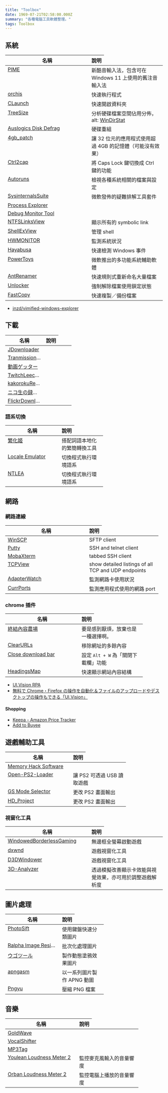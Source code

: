 ```yaml
---
title: "Toolbox"
date: 1969-07-21T02:58:00.000Z
summary: "各種電腦工具軟體整理。"
tags: Toolbox
---
```


## 系統

| 名稱                                                                                            | 說明                                                             |
| ----------------------------------------------------------------------------------------------- | ---------------------------------------------------------------- |
| [PIME](https://github.com/EasyIME/PIME/releases)                                                | 新酷音輸入法，包含可在 Windows 11 上使用的舊注音輸入法           |
| [orchis](http://www.eonet.ne.jp/~gorota/)                                                       | 快速執行程式                                                     |
| [CLaunch](https://hp.vector.co.jp/authors/VA018351/en/claunch.html)                             | 快速開啟資料夾                                                   |
| [TreeSize](https://www.jam-software.com/treesize_free/)                                         | 分析硬碟檔案空間佔用分佈，alt: [WinDirStat][]                    |
| [Auslogics Disk Defrag](https://www.auslogics.com/en/software/disk-defrag/)                     | 硬碟重組                                                         |
| [4gb_patch](https://ntcore.com/?page_id=371)                                                    | 讓 32 位元的應用程式使用超過 4GB 的記憶體（可能沒有效果）        |
| [Ctrl2cap](https://docs.microsoft.com/en-us/sysinternals/downloads/ctrl2cap)                    | 將 Caps Lock 鍵切換成 Ctrl 鍵的功能                              |
| [Autoruns](https://docs.microsoft.com/en-us/sysinternals/downloads/autoruns)                    | 檢視各種系統相關的檔案與設定                                     |
| [SysinternalsSuite](https://docs.microsoft.com/en-us/sysinternals/downloads/sysinternals-suite) | 微軟發佈的疑難排解工具套件                                       |
| [Process Explorer](https://docs.microsoft.com/en-us/sysinternals/downloads/process-explorer)    |                                                                  |
| [Debug Monitor Tool](https://docs.microsoft.com/en-us/sysinternals/downloads/debugview)         |                                                                  |
| [NTFSLinksView](https://www.nirsoft.net/utils/ntfs_links_view.html)                             | 顯示所有的 symbolic link                                         |
| [ShellExView](https://www.nirsoft.net/utils/shexview.html)                                      | 管理 shell                                                       |
| [HWMONITOR](https://www.cpuid.com/softwares/hwmonitor.html#version-history)                     | 監測系統狀況                                                     |
| [Hayabusa](https://itib.hatenablog.com/entry/2021/12/31/222946)                                 | 快速檢測 Windows 事件                                            |
| [PowerToys](https://github.com/microsoft/PowerToys) | 微軟推出的多功能系統輔助軟體 |
| [AntRenamer](https://antp.be/software/renamer)      | 快速規則式重新命名大量檔案   |
| [Unlocker](http://emptyloop.com/unlocker/)          | 強制解除檔案使用鎖定狀態     |
| [FastCopy](https://fastcopy.jp/en/)                 | 快速複製／備份檔案           |

- [jnzd/vimified-windows-explorer](https://github.com/jnzd/vimified-windows-explorer)

[windirstat]: https://windirstat.net/

## 下載

| 名稱                                                                                                                   | 說明 |
| ---------------------------------------------------------------------------------------------------------------------- | ---- |
| [JDownloader](http://jdownloader.org/)                                                                                 |      |
| [Tranmission QT](https://transmissionbt.com/download/)                                                                 |      |
| [動画ゲッター](https://www.douga-getter.com/)                                                                          |      |
| [TwitchLeecher](https://github.com/Franiac/TwitchLeecher/releases)                                                     |      |
| [kakorokuRecorder](https://jp.videoproc.com/record/kakorokurecorder-download-install.htm)                              |      |
| [ニコ生の録画方法 まとめ](https://ch.nicovideo.jp/nico-lab/blomaga/ar8759)                                             |      |
| [FlickrDownloader](https://weils.net/blog/2017/01/10/flickr-downloader-%E6%89%B9%E9%87%8F%E4%B8%8B%E8%BC%89%E5%99%A8/) |      |

### 語系切換

| 名稱                                                                 | 說明                         |
| -------------------------------------------------------------------- | ---------------------------- |
| [繁化姬](https://github.com/James1201/Fanhuaji-GUI-Release/releases) | 搭配詞語本地化的繁簡轉換工具 |
| [Locale Emulator](https://pooi.moe/Locale-Emulator/)                 | 切換程式執行環境語系         |
| [NTLEA](https://archive.codeplex.com/?p=ntlea)                       | 切換程式執行環境語系         |

## 網路

### 網路連線

| 名稱                                                                       | 說明                                                |
| -------------------------------------------------------------------------- | --------------------------------------------------- |
| [WinSCP](https://winscp.net/eng/download.php)                              | SFTP client                                         |
| [Putty](https://www.putty.org/)                                            | SSH and telnet client                               |
| [MobaXterm](https://mobaxterm.mobatek.net/)                                | tabbed SSH client                                   |
| [TCPView](https://docs.microsoft.com/en-us/sysinternals/downloads/tcpview) | show detailed listings of all TCP and UDP endpoints |
| [AdapterWatch](https://www.nirsoft.net/utils/awatch.html)                  | 監測網路卡使用狀況                                  |
| [CurrPorts](https://www.nirsoft.net/utils/cports.html)                     | 監測應用程式使用的網路 port                         |

### chrome 插件

| 名稱                                                                                                                | 說明                                |
| ------------------------------------------------------------------------------------------------------------------- | ----------------------------------- |
| [終結內容農場](https://chrome.google.com/webstore/detail/content-farm-terminator/lcghoajegeldpfkfaejegfobkapnemjl)  | 要是感到厭煩，放棄也是一種選擇啊。  |
| [ClearURLs](https://chrome.google.com/webstore/detail/clearurls/lckanjgmijmafbedllaakclkaicjfmnk/)                  | 移除網址的多餘內容                  |
| [Close download bar](https://chrome.google.com/webstore/detail/close-download-bar/bkfclmjddajodogcbpohgfpdkgdecgmg) | 設定 `Alt + W` 為「關閉下載欄」功能 |
| [HeadingsMap](https://chrome.google.com/webstore/detail/headingsmap/flbjommegcjonpdmenkdiocclhjacmbi)               | 快速顯示網站內容結構                |

- [UI.Vision RPA](https://chrome.google.com/webstore/detail/uivision-rpa/gcbalfbdmfieckjlnblleoemohcganoc)
- [無料で Chrome・Firefox の操作を自動化＆ファイルのアップロードやデスクトップの操作もできる「UI.Vision」](https://gigazine.net/news/20220417-ui-vision/)

#### Shopping

- [Keepa - Amazon Price Tracker](https://chrome.google.com/webstore/detail/keepa-amazon-price-tracke/neebplgakaahbhdphmkckjjcegoiijjo)
- [Add to Buyee](https://chrome.google.com/webstore/detail/add-to-buyee/ocjpgibbldacmpedgjgmcdcikjeopnpb)

## 遊戲輔助工具

| 名稱                                                                                | 說明                       |
| ----------------------------------------------------------------------------------- | -------------------------- |
| [Memory Hack Software](http://memoryhacking.com/)                                   |                            |
| [Open-PS2-Loader](https://github.com/ifcaro/Open-PS2-Loader)                        | 讓 PS2 可透過 USB 讀取遊戲 |
| [GS Mode Selector](https://www21.atwiki.jp/improper_code/sp/pages/85.html)          | 更改 PS2 畫面輸出          |
| [HD_Project](https://www21.atwiki.jp/improper_code/sp/pages/69.html)                | 更改 PS2 畫面輸出          |

### 視窗化工具

| 名稱                                                                                             | 說明                                                     |
| ------------------------------------------------------------------------------------------------ | -------------------------------------------------------- |
| [WindowedBorderlessGaming](https://westechsolutions.net/sites/WindowedBorderlessGaming/download) | 無邊框全螢幕啟動遊戲                                     |
| [dxwnd](https://www.majorgeeks.com/files/details/dxwnd.html)                                     | 遊戲視窗化工具                                           |
| [D3DWindower](https://ux.getuploader.com/Honihoni_Republic/download/21)                          | 遊戲視窗化工具                                           |
| [3D-Analyzer](http://www.3dfxzone.it/dir/tools/3d_analyze/index.php)                             | 透過模擬改善顯示卡效能與視覺效果，亦可用於調整遊戲解析度 |

## 圖片處理

| 名稱                                                                          | 說明                        |
| ----------------------------------------------------------------------------- | --------------------------- |
| [PhotoSift](https://www.rlvision.com/photosift/about.php)                     | 使用鍵盤快速分類圖片        |
| [Ralpha Image Resizer](https://www.vector.co.jp/soft/winnt/art/se487522.html) | 批次化處理圖片              |
| [ウゴツール](https://mclover.hateblo.jp/UgoTool)                              | 製作動態塗鴉效果圖片        |
| [apngasm](http://apngasm.sourceforge.net/)                                    | 以一系列圖片製作 APNG 動圖  |
| [Pngyu](https://nukesaq88.github.io/Pngyu/)                                   | 壓縮 PNG 檔案               |

## 音樂

| 名稱                                                                   | 說明                     |
| ---------------------------------------------------------------------- | ------------------------ |
| [GoldWave](https://www.goldwave.com/)                                  |                          |
| [VocalShifter](http://ackiesound.ifdef.jp/download.html#vs)            |                          |
| [MP3Tag](https://www.mp3tag.de/en/)                                    |                          |
| [Youlean Loudness Meter 2](https://youlean.co/youlean-loudness-meter/) | 監控麥克風輸入的音量響度 |
| [Orban Loudness Meter 2](https://www.orban.com/meter)                  | 監控電腦上播放的音量響度 |

<style>
table {
  width: 100%;
  table-layout: fixed;
}
tr {
  display: flex;
  max-width: 100%;
}
tr th {
  word-break: keep-all;
}
tr th:nth-child(1),
tr td:nth-child(1) {
  min-width: 50%;
  flex-basis: 50%;
  flex-wrap: nowrap;

  text-overflow: ellipsis;
  overflow-x: hidden;
  white-space: nowrap;
}

@media screen and (max-width: 576px) {
  tr {
    flex-direction: column;
  }
  tr th:nth-child(1),
  tr td:nth-child(1) {
    flex-basis: 100%;
  }
}
</style>

